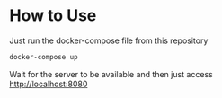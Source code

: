 # How to Use

Just run the docker-compose file from this repository
```bash
docker-compose up
```

Wait for the server to be available and then just access [http://localhost:8080](http://localhost:8080)